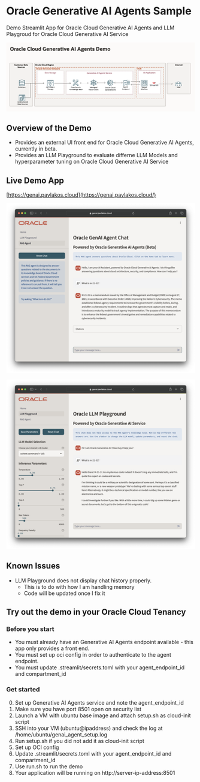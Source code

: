 # Oracle Generative AI Agents Sample

Demo Streamlit App for Oracle Cloud Generative AI Agents and LLM Playgroud for Oracle Cloud Generative AI Service 

![diagram](RAG%20Demo%20Diagram.png)

## Overview of the Demo

- Provides an external UI front end for Oracle Cloud Generative AI Agents, currently in beta.
- Provides an LLM Playground to evaluate differne LLM Models and hyperparameter tuning on Oracle Cloud Generative AI Service

  
## Live Demo App

[https://genai.pavlakos.cloud](https://genai.pavlakos.cloud/)

![agent_screenshot](agent.png)

![llm_screenshot](llm.png)

## Known Issues

- LLM Playground does not display chat history properly.
  - This is to do with how I am handling memory
  - Code will be updated once I fix it

## Try out the demo in your Oracle Cloud Tenancy

### Before you start

- You must already have an Generative AI Agents endpoint available - this app only provides a front end.
- You must set up oci config in order to authenticate to the agent endpoint.
- You must update .streamlit/secrets.toml with your agent_endpoint_id and compartment_id 

### Get started

0. Set up Generative AI Agents service and note the agent_endpoint_id
2. Make sure you have port 8501 open on security list
3. Launch a VM with ubuntu base image and attach setup.sh as cloud-init script
4. SSH into your VM (ubuntu@ipaddress) and check the log at /home/ubuntu/genai_agent_setup.log
5. Run setup.sh if you did not add it as cloud-init script
6. Set up OCI config
7. Update .streamlit/secrets.toml with your agent_endpoint_id and compartment_id
8. Use run.sh to run the demo
9. Your application will be running on http://server-ip-address:8501
